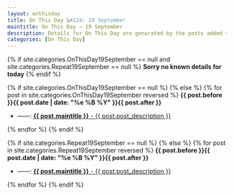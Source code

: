 ```yaml
---
layout: onthisday
title: On This Day &#124; 19 September
maintitle: On This Day — 19 September
description: Details for On This Day are genarated by the posts added to the website so the content is subject to changes/updates over time.
categories: [On This Day]
---
```


{% if site.categories.OnThisDay19September == null and site.categories.Repeat19September == null %}
<strong>Sorry no known details for today</strong>
{% endif %}

{% if site.categories.OnThisDay19September == null %}
{% else %}
{% for post in site.categories.OnThisDay19September reversed %}
<strong>{{ post.before }}{{ post.date | date: "%e %B %Y" }}{{ post.after }}</strong>
<ul>
<li> ——: <a href="{{ post.url }}"><strong>{{ post.maintitle }}</strong> - {{ post.post_description }}</a></li>
</ul>
{% endfor %}
{% endif %}

{% if site.categories.Repeat19September == null %}
{% else %}
{% for post in site.categories.Repeat19September reversed %}
<strong>{{ post.before }}{{ post.date | date: "%e %B %Y" }}{{ post.after }}</strong>
<ul>
<li> ——: <a href="{{ post.url }}"><strong>{{ post.maintitle }}</strong> - {{ post.post_description }}</a></li>
</ul>
{% endfor %}
{% endif %}
